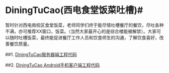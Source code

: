 # DiningTuCao(西电食堂饭菜吐槽)#
暂时针对西电南校区食堂饭菜，老师同学们终于能尽情吐槽餐厅的餐饮，尽吐各种不满，亦可推荐XX窗口，饭菜。（当然大家最开心的是综合楼能被解禁）。大家可以随时吐槽饭菜，最终能促进餐厅工作人员和饮食师生的沟通，了解饮食喜好，改善餐饮质量。

##1.  [DiningTuCao服务器端工程代码](https://github.com/RoyalStyle/DiningTuCao_Server)  

##2.  [DiningTuCao Android手机客户端工程代码](https://github.com/RoyalStyle/DiningTuCao_Client) 
